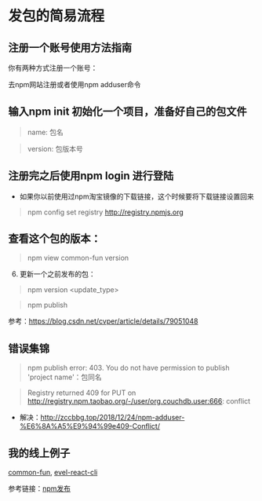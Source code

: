 # 发包的简易流程

## 注册一个账号使用方法指南

你有两种方式注册一个账号：

去npm网站注册或者使用npm adduser命令

## 输入npm init 初始化一个项目，准备好自己的包文件

> name: 包名

> version: 包版本号

## 注册完之后使用npm login 进行登陆

- 如果你以前使用过npm淘宝镜像的下载链接，这个时候要将下载链接设置回来

> npm config set registry http://registry.npmjs.org

## 查看这个包的版本：

> npm view common-fun version

6. 更新一个之前发布的包：

> npm version <update_type>

> npm publish 

参考：https://blog.csdn.net/cvper/article/details/79051048

## 错误集锦

> npm publish error: 403. You do not have permission to publish 'project name'：包同名

> Registry returned 409 for PUT on http://registry.npm.taobao.org/-/user/org.couchdb.user:666: conflict

- 解决：http://zccbbg.top/2018/12/24/npm-adduser-%E6%8A%A5%E9%94%99e409-Conflict/

## 我的线上例子

[common-fun](https://www.npmjs.com/package/common-fun), [evel-react-cli](https://www.npmjs.com/package/evel-react-cli)

参考链接：[npm发布](https://www.jianshu.com/p/ea64fd01679c)

